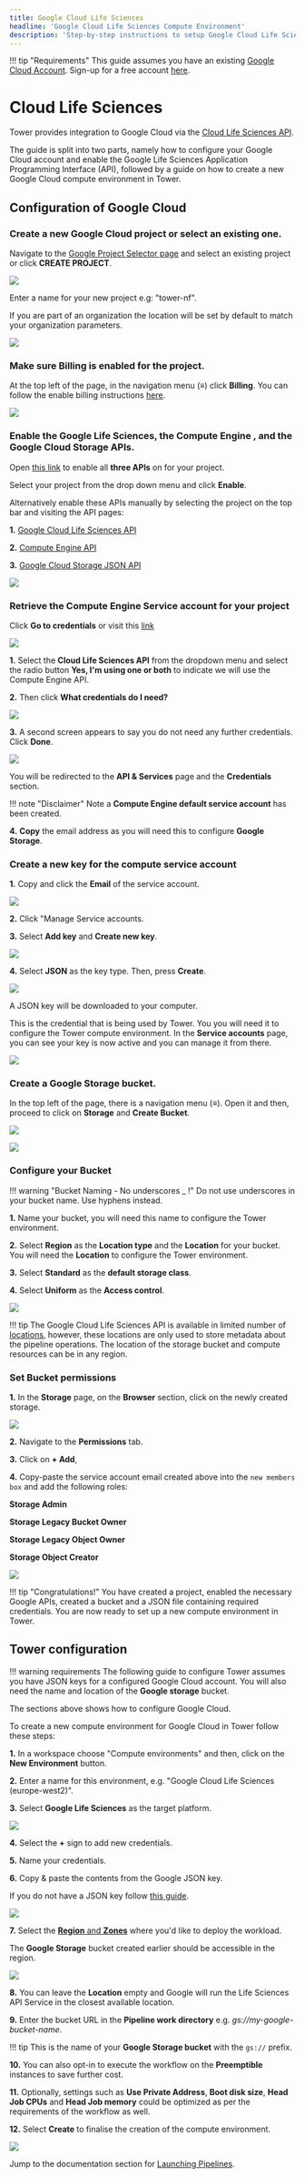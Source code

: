 ```yaml
---
title: Google Cloud Life Sciences
headline: 'Google Cloud Life Sciences Compute Environment'
description: 'Step-by-step instructions to setup Google Cloud Life Sciences for Nextflow Tower.'
---
```


!!! tip "Requirements" 
    This guide assumes you have an existing [Google Cloud Account](https://console.cloud.google.com). Sign-up for a free account [here](https://cloud.google.com/).

# Cloud Life Sciences

Tower provides integration to Google Cloud via the [Cloud Life Sciences API](https://cloud.google.com/life-sciences/docs/reference/rest).

The guide is split into two parts, namely how to configure your Google Cloud account and enable the Google Life Sciences Application Programming Interface (API), followed by a guide on how to create a new Google Cloud compute environment in Tower. 

## Configuration of Google Cloud

### Create a new Google Cloud project or select an existing one.

Navigate to the [Google Project Selector page](https://console.cloud.google.com/projectselector2) and select an existing project or click **CREATE PROJECT**.

![](_images/google_create_project.png)


Enter a name for your new project e.g: "tower-nf". 

If you are part of an organization the location will be set by default to match your organization parameters.

![](_images/google_new_project_name.png)


### Make sure Billing is enabled for the project.

At the top left of the page, in the navigation menu (**≡**) click **Billing**. You can follow the enable billing instructions [here](https://cloud.google.com/billing/docs/how-to/modify-project).

![](_images/google_enable_billing.png)


### Enable the Google Life Sciences, the Compute Engine , and the Google Cloud Storage APIs.

Open [this link](https://console.cloud.google.com/flows/enableapi?apiid=lifesciences.googleapis.com%2Ccompute.googleapis.com%2Cstorage-api.googleapis.com) to enable all **three APIs** on for your project. 

Select your project from the drop down menu and click **Enable**. 

Alternatively enable these APIs manually by selecting the project on the top bar and visiting the API pages:

**1.** [Google Cloud Life Sciences API](https://console.cloud.google.com/marketplace/product/google/lifesciences.googleapis.com)

**2.** [Compute Engine API](https://console.cloud.google.com/marketplace/product/google/compute.googleapis.com)

**3.** [Google Cloud Storage JSON API](https://console.cloud.google.com/marketplace/product/google/storage-api.googleapis.com)

![](_images/google_enable_apis.png)


### Retrieve the Compute Engine Service account for your project

Click **Go to credentials** or visit this [link](https://console.cloud.google.com/apis/credentials/wizard?api=lifesciences.googleapis.com)

![](_images/google_api_enabled_confirmation.png)


**1.** Select the **Cloud Life Sciences API** from the dropdown menu and select the radio button **Yes, I'm using one or both** to indicate we will use the Compute Engine API. 

**2.** Then click **What credentials do I need?**

![](_images/google_credential_options.png)


**3.** A second screen appears to say you do not need any further credentials. Click **Done**.

![](_images/google_credentials_confirmation.png)


You will be redirected to the **API & Services** page and the **Credentials** section. 

!!! note "Disclaimer" 
    Note a **Compute Engine default service account** has been created. 

**4.** **Copy** the email address as you will need this to configure **Google Storage**.

### Create a new key for the compute service account

**1.** Copy and click the **Email** of the service account.

![](_images/google_service_account.png)


**2.** Click "Manage Service accounts. 

**3.** Select **Add key** and **Create new key**.

![](_images/google_service_account_create_key.png)


**4.** Select **JSON** as the key type. Then, press **Create**.

![](_images/google_service_account_create_key_json.png)


A JSON key will be downloaded to your computer. 

This is the credential that is being used by Tower. You you will need it to configure the Tower compute environment. In the **Service accounts** page, you can see your key is now active and you can manage it from there.

![](_images/google_service_account_create_key_manage.png)


### Create a Google Storage bucket.

In the top left of the page, there is a navigation menu (**≡**). Open it and then, proceed to click on **Storage** and **Create Bucket**.

![](_images/google_storage.png)


![](_images/google_create_bucket.png)


### Configure your Bucket

!!! warning "Bucket Naming - No underscores _ !"
    Do not use underscores in your bucket name. Use hyphens instead.

**1.** Name your bucket, you will need this name to configure the Tower environment.

**2.** Select **Region** as the **Location type** and the **Location** for your bucket. You will need the **Location** to configure the Tower environment.

**3.** Select **Standard** as the **default storage class**.

**4.** Select **Uniform** as the **Access control**.

![](_images/google_create_bucket_options.png)

!!! tip 
    The Google Cloud Life Sciences API is available in limited number of [locations](https://cloud.google.com/life-sciences/docs/concepts/locations), however, these locations are only used to store metadata about the pipeline operations. The location of the storage bucket and compute resources can be in any region.

### Set Bucket permissions

**1.** In the **Storage** page, on the **Browser** section, click on the newly created storage.

![](_images/google_storage_browser.png)


**2.** Navigate to the **Permissions** tab.

**3.** Click on **+ Add**,

**4.** Copy-paste the service account email created above into the `new members box` and add the following roles:

**Storage Admin**

**Storage Legacy Bucket Owner**

**Storage Legacy Object Owner**

**Storage Object Creator**  

![](_images/google_storage_roles.png)


!!! tip "Congratulations!" 
    You have created a project, enabled the necessary Google APIs, created a bucket and a JSON file containing required credentials. You are now ready to set up a new compute environment in Tower.

## Tower configuration

!!! warning requirements 
    The following guide to configure Tower assumes you have JSON keys for a configured Google Cloud account. You will also need the name and location of the **Google storage** bucket.

The sections above shows how to configure Google Cloud.

To create a new compute environment for Google Cloud in Tower follow these steps:

**1.** In a workspace choose "Compute environments" and then, click on the **New Environment** button.

**2.** Enter a name for this environment, e.g. "Google Cloud Life Sciences (europe-west2)".

**3.** Select **Google Life Sciences** as the target platform.

![](_images/google_new_env.png)


**4.** Select the **+** sign to add new credentials. 

**5.** Name your credentials. 

**6.** Copy & paste the contents from the Google JSON key. 

If you do not have a JSON key follow [this guide](#4-enable-the-google-life-sciences-api-the-compute-engine-api-and-the-google-cloud-storage-api).

![](_images/google_tower_credentials.png)


**7.** Select the [**Region** and **Zones**](https://cloud.google.com/compute/docs/regions-zones#available) where you'd like to deploy the workload. 

The **Google Storage** bucket created earlier should be accessible in the region.

![](_images/gcp_regions_and_zones.png)

**8.** You can leave the **Location** empty and Google will run the Life Sciences API Service in the closest available location.

**9.** Enter the bucket URL in the **Pipeline work directory** e.g. *gs://my-google-bucket-name*.

!!! tip 
    This is the name of your **Google Storage bucket** with the `gs://` prefix.

**10.** You can also opt-in to execute the workflow on the **Preemptible** instances to save further cost.

**11.** Optionally, settings such as **Use Private Address**, **Boot disk size**, **Head Job CPUs** and **Head Job memory** could be optimized as per the requirements of the workflow as well.

**12.** Select **Create** to finalise the creation of the compute environment.

![](_images/google_tower_location.png)


Jump to the documentation section for [Launching Pipelines](/launch/launchpad/).
